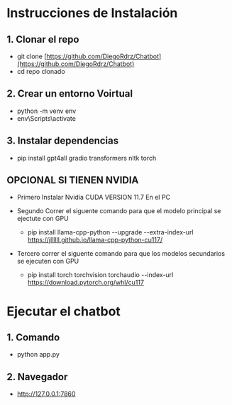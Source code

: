 # Instrucciones de Instalación

## 1. Clonar el repo
  - git clone [https://github.com/DiegoRdrz/Chatbot](https://github.com/DiegoRdrz/Chatbot)
  - cd repo clonado

## 2. Crear un entorno Voirtual 
  - python -m venv env
  - env\Scripts\activate

## 3. Instalar dependencias
  - pip install gpt4all gradio transformers nltk torch

## OPCIONAL SI TIENEN NVIDIA
  -  Primero Instalar Nvidia CUDA VERSION 11.7 En el PC

  -  Segundo Correr el siguente comando para que el modelo principal se ejectute con GPU
      - pip install llama-cpp-python --upgrade --extra-index-url https://jllllll.github.io/llama-cpp-python-cu117/
  -  Tercero correr el siguente comando para que los modelos secundarios se ejecuten con GPU
      - pip install torch torchvision torchaudio --index-url https://download.pytorch.org/whl/cu117


# Ejecutar el chatbot

## 1. Comando
  - python app.py
## 2. Navegador
  - http://127.0.0.1:7860
